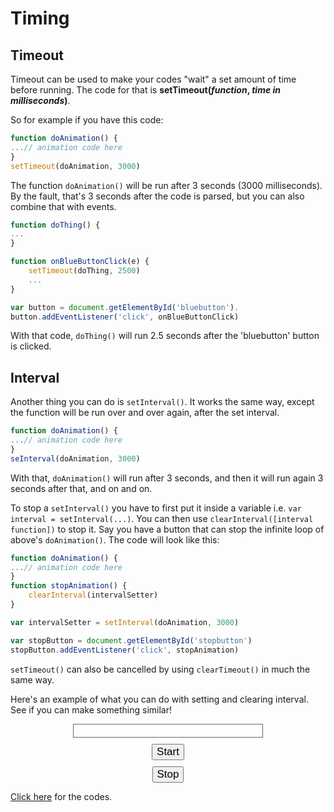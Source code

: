 # Timing

## Timeout
Timeout can be used to make your codes "wait" a set amount of time before running. The code for that is **setTimeout(*function*, *time in milliseconds*)**. 

So for example if you have this code:

```js
function doAnimation() {
...// animation code here
}
setTimeout(doAnimation, 3000)
```

The function `doAnimation()` will be run after 3 seconds (3000 milliseconds). By the fault, that's 3 seconds after the code is parsed, but you can also combine that with events.

```js
function doThing() {
...
}

function onBlueButtonClick(e) {
	setTimeout(doThing, 2500)
	...
}

var button = document.getElementById('bluebutton').
button.addEventListener('click', onBlueButtonClick)
```

With that code, `doThing()` will run 2.5 seconds after the 'bluebutton' button is clicked.

## Interval

Another thing you can do is `setInterval()`. It works the same way, except the function will be run over and over again, after the set interval. 

```js
function doAnimation() {
...// animation code here
}
seInterval(doAnimation, 3000)
```

With that, `doAnimation()` will run after 3 seconds, and then it will run again 3 seconds after that, and on and on.

To stop a `setInterval()` you have to first put it inside a variable i.e. `var interval = setInterval(...)`. You can then use `clearInterval([interval function])` to stop it. Say you have a button that can stop the infinite loop of above's `doAnimation()`. The code will look like this: 

```js
function doAnimation() {
...// animation code here
}
function stopAnimation() {
	clearInterval(intervalSetter)
}

var intervalSetter = setInterval(doAnimation, 3000)

var stopButton = document.getElementById('stopbutton')
stopButton.addEventListener('click', stopAnimation)
```

`setTimeout()` can also be cancelled by using `clearTimeout()` in much the same way. 

Here's an example of what you can do with setting and clearing interval. See if you can make something similar!

<div class="bar-container">
<div class="bar" id="progress-bar">
</div>
</div>

<div>
<button class="progress-button" id="progress-start">Start</button>
<button class="progress-button" id="progress-stop">Stop</button>
</div>

<style>
.bar-container {
	border: solid 1px dimgray;
	width: 60%;
	margin: 0 auto;
	height: 20px;
}
.bar {
	background-color: dimgray;
	height: 100%;
	width: 0;
}
.progress-button {
	font-size: 17px;
	display: block;
	margin: 10px auto;
}
</style>

<script>
var progress = 0
var progressInterval 

function startProgress() {
	// reset the bar
	// without this there will be multiple intervals running!
	clearInterval(progressInterval) 
	progress = 0
	
	progressInterval = setInterval(moveProgress, 50)
}

function moveProgress() {
	let progressBar = document.getElementById('progress-bar')
	progress += 1
	progressBar.style.width = String(progress) + "%"
	
	if (progress >= 100) {
		clearInterval(progressInterval)
	}
}

document.getElementById('progress-start').addEventListener('click', startProgress)

document.getElementById('progress-stop').addEventListener('click', () => { clearInterval(progressInterval) })
</script>

[Click here](https://codepen.io/PseudoMon/pen/jONVoWO) for the codes.
